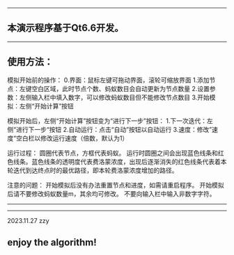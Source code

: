 -------------------------------------------------------------------
本演示程序基于Qt6.6开发。
-------------------------------------------------------------------


-------------------------------------------------------------------
使用方法：
-------------------------------------------------------------------
模拟开始前的操作：
0.界面：鼠标左键可拖动界面，滚轮可缩放界面
1.添加节点：左键空白区域，此时节点个数、蚂蚁数目会自动更新为节点数量
2.设置参数：左侧输入栏中填入数字，可以修改蚂蚁数目但不能修改节点数目
3.开始模拟：左侧“开始计算”按钮

模拟开始后，左侧“开始计算”按钮变为“进行下一步”按钮：
1.下一次迭代：左侧“进行下一步“按钮
2.自动运行：点击“自动”按钮以自动运行
3.速度：修改”速度“空白栏以修改运行速度（倍数，默认为1）

运行过程：
圆圈代表节点，方框代表蚂蚁。
运行时圆圈之间会出现蓝色线条和红色线条。蓝色线条的透明度代表费洛蒙浓度，出现后逐渐消失的红色线条代表着本轮迭代到达终点时的最优路径，即本轮费洛蒙浓度增加的路径。

注意的问题：
开始模拟后没有办法重置节点和进度，如需请重启程序。
开始模拟后请不要修改蚂蚁数量m，其余均可修改。
不要向输入栏中输入非数字字符。

-------------------------------------------------------------------

-------------------------------------------------------------------
2023.11.27 zzy

enjoy the algorithm!
-------------------------------------------------------------------


